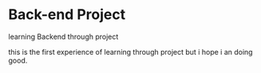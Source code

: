 # Back-end Project
learning Backend through project

this is the first experience of learning through project but i hope i an doing good.